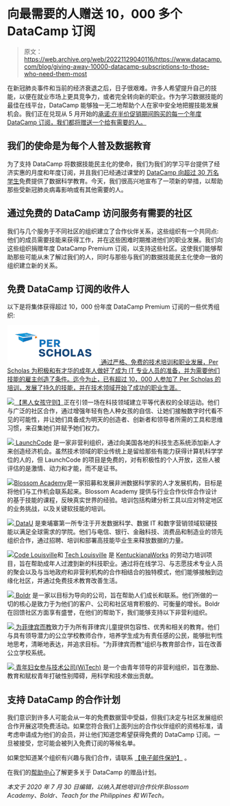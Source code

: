# 向最需要的人赠送 10，000 多个 DataCamp 订阅

> 原文：<https://web.archive.org/web/20221129040116/https://www.datacamp.com/blog/giving-away-10000-datacamp-subscriptions-to-those-who-need-them-most>

在新冠肺炎事件和当前的经济衰退之后，日子很艰难。许多人希望提升自己的技能，以便在就业市场上更具竞争力，或者完全转向新的职业。作为学习数据技能的最佳在线平台，DataCamp 能够独一无二地帮助个人在家中安全地把握技能发展机会。我们正在兑现从 5 月开始的[承诺:在半价促销期间购买的每一个年度 DataCamp 订阅，我们都将赠送一个给有需要的人。](https://web.archive.org/web/20221221030715/https://www.datacamp.com/community/blog/free-week-thank-you)

## 我们的使命是为每个人普及数据教育

为了支持 DataCamp 将数据技能民主化的使命，我们为我们的学习平台提供了经济实惠的月度和年度订阅，并且我们已经通过课堂的 [DataCamp 向](https://web.archive.org/web/20221221030715/https://www.datacamp.com/groups/education)[超过 30 万名学生](https://web.archive.org/web/20221221030715/https://www.datacamp.com/community/blog/datacamp-classroom)免费提供了数据科学教育。今天，我们很高兴地宣布了一项新的举措，以帮助那些受新冠肺炎病毒影响或有其他需要的人。

## 通过免费的 DataCamp 访问服务有需要的社区

我们与几个服务于不同社区的组织建立了合作伙伴关系，这些组织有一个共同点:他们的成员需要技能来获得工作，并在这些困难时期推进他们的职业发展。我们向这些组织捐赠年度 DataCamp Premium 订阅，以支持这些社区。这使我们能够帮助那些可能从未了解过我们的人，同时与那些与我们的数据技能民主化使命一致的组织建立新的关系。

## 免费 DataCamp 订阅的收件人

以下是将集体获得超过 10，000 份年度 DataCamp Premium 订阅的一些优秀组织:

[![](img/e237d1f997a6cfa6ced8444c8b2a4801.png) ](https://web.archive.org/web/20221221030715/https://perscholas.org/) [通过严格、免费的技术培训和职业发展，Per Scholas 为积极和有才华的成年人做好了成为 IT 专业人员的准备，并为需要他们技能的雇主创造了条件。迄今为止，已有超过 10，000 人参加了 Per Scholas 的培训，发展了持久的技能，并在技术领域开始了成功的职业生涯。](https://web.archive.org/web/20221221030715/https://perscholas.org/)

[![](img/860eeaab30db67251f1a78cf955f1c41.png) ](https://web.archive.org/web/20221221030715/https://www.blackgirlscode.com/) [【黑人女孩守则】](https://web.archive.org/web/20221221030715/https://www.blackgirlscode.com/)正在引领一场在科技领域建立平等代表权的全球运动。他们与广泛的社区合作，通过增强年轻有色人种女孩的自信、让她们接触数字时代看不见的可能性，并让她们具备成为明天的创造者、创新者和领导者所需的工具和思维习惯，来召集她们并赋予她们权力。

[![](img/a559f1f7d2c75d0e699c9023e081faa7.png) ](https://web.archive.org/web/20221221030715/https://www.launchcode.org/) [LaunchCode](https://web.archive.org/web/20221221030715/https://www.launchcode.org/) 是一家非营利组织，通过向美国各地的科技生态系统添加新人才来创造经济机会。虽然技术领域的职业传统上是留给那些有能力获得计算机科学学位的人的，但 LaunchCode 的项目是免费的，对有积极性的个人开放，这些人被评估的是激情、动力和才能，而不是证书。

[![](img/a09ebf1837d150b4ae7e218e21f01a48.png)](https://web.archive.org/web/20221221030715/https://www.blossomacademy.co/)[Blossom Academy](https://web.archive.org/web/20221221030715/https://www.blossomacademy.co/)是一家招募和发展非洲数据科学家的人才发展机构，目标是将他们与工作机会联系起来。Blossom Academy 提供与行业合作伙伴合作设计的基于技能的课程，反映真实世界的经验。培训包括构建分析工具以应对特定地区的业务挑战，以及关键软技能的培训。

[![](img/92295aac13de511e86f40f86057fb141.png) ](https://web.archive.org/web/20221221030715/https://mydatau.org/) [DataU](https://web.archive.org/web/20221221030715/https://mydatau.org/) 是柬埔寨第一所专注于开发数据科学、数据 IT 和数字营销领域软硬技能以满足全球需求的学院。他们与电信、银行、金融科技、消费品和制造业的领先组织合作，通过招聘、培训和部署高技能毕业生来释放数据的力量。

[![](img/d6ca8526c4587769cbb5756b582540d4.png)](https://web.archive.org/web/20221221030715/https://codelouisville.org/)[Code Louisville](https://web.archive.org/web/20221221030715/https://codelouisville.org/)和 [Tech Louisville](https://web.archive.org/web/20221221030715/https://www.techlouisville.org/) 是 [KentuckianaWorks](https://web.archive.org/web/20221221030715/https://www.kentuckianaworks.org/) 的劳动力培训项目，旨在帮助成年人过渡到新的科技职业。通过将在线学习、与志愿技术专业人员的聚会以及与当地政府和非营利机构的合作相结合的独特模式，他们能够接触到边缘化社区，并通过免费技术教育改善生活。

[![](img/b907402f747c50a825a980ffa98fd2b5.png) ](https://web.archive.org/web/20221221030715/https://www.boldrimpact.com/) [Boldr](https://web.archive.org/web/20221221030715/https://www.boldrimpact.com/) 是一家以目标为导向的公司，旨在帮助人们成长和联系。他们所做的一切的核心是致力于为他们的客户、公司和社区培育积极的、可衡量的增长。Boldr 在回馈社区方面享有盛誉，在他们的帮助下，我们能够支持以下非营利组织。

[![](img/3455488853d5f0566e5383a8ef3ea2a3.png) ](https://web.archive.org/web/20221221030715/https://teachforthephilippines.org/) [为菲律宾而教](https://web.archive.org/web/20221221030715/https://teachforthephilippines.org/)致力于为所有菲律宾儿童提供包容性、优秀和相关的教育。他们与具有领导潜力的公立学校教师合作，培养学生成为有责任感的公民，能够批判性地思考，清晰地表达，并追求目标。“为菲律宾而教”组织与教育部合作，旨在改善公立学校系统。

[![](img/4c3a069c8e45ed9ed5421c1f3b0755a3.png) ](https://web.archive.org/web/20221221030715/https://wi-tech.org/) [青年妇女参与技术公司(WiTech)](https://web.archive.org/web/20221221030715/https://wi-tech.org/) 是一个由青年领导的非营利组织，旨在激励、教育和赋权青年打破性别障碍，用科学和技术做出贡献。

## 支持 DataCamp 的合作计划

我们意识到许多人可能会从一年的免费数据营中受益，但我们决定与社区发展组织合作开展这项免费活动。如果您符合我们上面列出的合作伙伴组织的资格标准，请考虑申请成为他们的会员，并让他们知道您希望获得免费的 DataCamp 订阅。一旦被接受，您可能会被列入免费订阅的等候名单。

如果您知道某个组织有兴趣与我们合作，请联系 [【电子邮件保护】](/web/20221221030715/https://www.datacamp.com/cdn-cgi/l/email-protection#53343a25363224322a133732273230323e237d303c3e) 。

在我们的[帮助中心](https://web.archive.org/web/20221221030715/https://support.datacamp.com/hc/en-us/articles/360051596574)了解更多关于 DataCamp 的赠品计划。

*本文于 2020 年 7 月 30 日编辑，以纳入其他培训合作伙伴:Blossom Academy、Boldr、Teach for the Philippines 和 WiTech。*